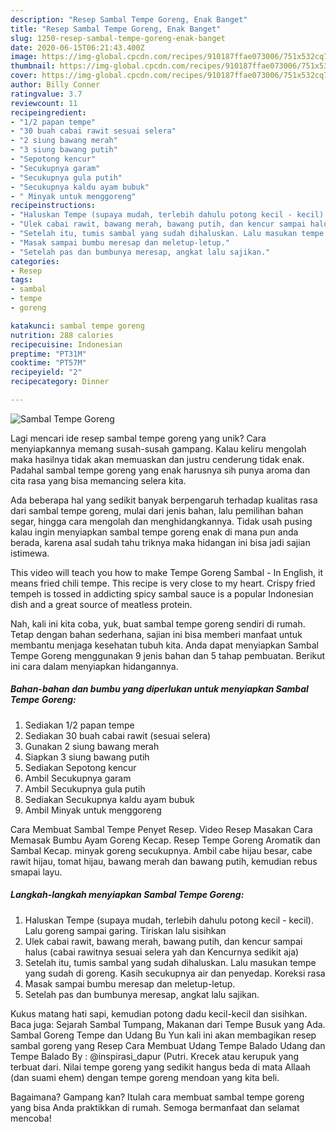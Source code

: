 ```yaml
---
description: "Resep Sambal Tempe Goreng, Enak Banget"
title: "Resep Sambal Tempe Goreng, Enak Banget"
slug: 1250-resep-sambal-tempe-goreng-enak-banget
date: 2020-06-15T06:21:43.400Z
image: https://img-global.cpcdn.com/recipes/910187ffae073006/751x532cq70/sambal-tempe-goreng-foto-resep-utama.jpg
thumbnail: https://img-global.cpcdn.com/recipes/910187ffae073006/751x532cq70/sambal-tempe-goreng-foto-resep-utama.jpg
cover: https://img-global.cpcdn.com/recipes/910187ffae073006/751x532cq70/sambal-tempe-goreng-foto-resep-utama.jpg
author: Billy Conner
ratingvalue: 3.7
reviewcount: 11
recipeingredient:
- "1/2 papan tempe"
- "30 buah cabai rawit sesuai selera"
- "2 siung bawang merah"
- "3 siung bawang putih"
- "Sepotong kencur"
- "Secukupnya garam"
- "Secukupnya gula putih"
- "Secukupnya kaldu ayam bubuk"
- " Minyak untuk menggoreng"
recipeinstructions:
- "Haluskan Tempe (supaya mudah, terlebih dahulu potong kecil - kecil). Lalu goreng sampai garing. Tiriskan lalu sisihkan"
- "Ulek cabai rawit, bawang merah, bawang putih, dan kencur sampai halus (cabai rawitnya sesuai selera yah dan Kencurnya sedikit aja)"
- "Setelah itu, tumis sambal yang sudah dihaluskan. Lalu masukan tempe yang sudah di goreng. Kasih secukupnya air dan penyedap. Koreksi rasa"
- "Masak sampai bumbu meresap dan meletup-letup."
- "Setelah pas dan bumbunya meresap, angkat lalu sajikan."
categories:
- Resep
tags:
- sambal
- tempe
- goreng

katakunci: sambal tempe goreng 
nutrition: 288 calories
recipecuisine: Indonesian
preptime: "PT31M"
cooktime: "PT57M"
recipeyield: "2"
recipecategory: Dinner

---
```



![Sambal Tempe Goreng](https://img-global.cpcdn.com/recipes/910187ffae073006/751x532cq70/sambal-tempe-goreng-foto-resep-utama.jpg)

Lagi mencari ide resep sambal tempe goreng yang unik? Cara menyiapkannya memang susah-susah gampang. Kalau keliru mengolah maka hasilnya tidak akan memuaskan dan justru cenderung tidak enak. Padahal sambal tempe goreng yang enak harusnya sih punya aroma dan cita rasa yang bisa memancing selera kita.

Ada beberapa hal yang sedikit banyak berpengaruh terhadap kualitas rasa dari sambal tempe goreng, mulai dari jenis bahan, lalu pemilihan bahan segar, hingga cara mengolah dan menghidangkannya. Tidak usah pusing kalau ingin menyiapkan sambal tempe goreng enak di mana pun anda berada, karena asal sudah tahu triknya maka hidangan ini bisa jadi sajian istimewa.

This video will teach you how to make Tempe Goreng Sambal - In English, it means fried chili tempe. This recipe is very close to my heart. Crispy fried tempeh is tossed in addicting spicy sambal sauce is a popular Indonesian dish and a great source of meatless protein.


Nah, kali ini kita coba, yuk, buat sambal tempe goreng sendiri di rumah. Tetap dengan bahan sederhana, sajian ini bisa memberi manfaat untuk membantu menjaga kesehatan tubuh kita. Anda dapat menyiapkan Sambal Tempe Goreng menggunakan 9 jenis bahan dan 5 tahap pembuatan. Berikut ini cara dalam menyiapkan hidangannya.

<!--inarticleads1-->

##### Bahan-bahan dan bumbu yang diperlukan untuk menyiapkan Sambal Tempe Goreng:

1. Sediakan 1/2 papan tempe
1. Sediakan 30 buah cabai rawit (sesuai selera)
1. Gunakan 2 siung bawang merah
1. Siapkan 3 siung bawang putih
1. Sediakan Sepotong kencur
1. Ambil Secukupnya garam
1. Ambil Secukupnya gula putih
1. Sediakan Secukupnya kaldu ayam bubuk
1. Ambil  Minyak untuk menggoreng


Cara Membuat Sambal Tempe Penyet Resep. Video Resep Masakan Cara Memasak Bumbu Ayam Goreng Kecap. Resep Tempe Goreng Aromatik dan Sambal Kecap. minyak goreng secukupnya. Ambil cabe hijau besar, cabe rawit hijau, tomat hijau, bawang merah dan bawang putih, kemudian rebus smapai layu. 

<!--inarticleads2-->

##### Langkah-langkah menyiapkan Sambal Tempe Goreng:

1. Haluskan Tempe (supaya mudah, terlebih dahulu potong kecil - kecil). Lalu goreng sampai garing. Tiriskan lalu sisihkan
1. Ulek cabai rawit, bawang merah, bawang putih, dan kencur sampai halus (cabai rawitnya sesuai selera yah dan Kencurnya sedikit aja)
1. Setelah itu, tumis sambal yang sudah dihaluskan. Lalu masukan tempe yang sudah di goreng. Kasih secukupnya air dan penyedap. Koreksi rasa
1. Masak sampai bumbu meresap dan meletup-letup.
1. Setelah pas dan bumbunya meresap, angkat lalu sajikan.


Kukus matang hati sapi, kemudian potong dadu kecil-kecil dan sisihkan. Baca juga: Sejarah Sambal Tumpang, Makanan dari Tempe Busuk yang Ada. Sambal Goreng Tempe dan Udang Bu Yun kali ini akan membagikan resep sambal goreng yang Resep Cara Membuat Udang Tempe Balado Udang dan Tempe Balado By : @inspirasi_dapur (Putri. Krecek atau kerupuk yang terbuat dari. Nilai tempe goreng yang sedikit hangus beda di mata Allaah (dan suami ehem) dengan tempe goreng mendoan yang kita beli. 

Bagaimana? Gampang kan? Itulah cara membuat sambal tempe goreng yang bisa Anda praktikkan di rumah. Semoga bermanfaat dan selamat mencoba!
